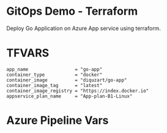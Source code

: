 # GitOps Demo - Terraform 

Deploy Go Application on Azure App service using terraform.



# TFVARS
```
app_name                 = "go-app"
container_type           = "docker"
container_image          = "diquzart/go-app"
container_image_tag      = "latest"
container_image_registry = "https://index.docker.io"
appservice_plan_name     = "App-plan-B1-Linux"
```

# Azure Pipeline Vars
```


```